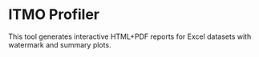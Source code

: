 # ITMO Profiler

This tool generates interactive HTML+PDF reports for Excel datasets with watermark and summary plots.

